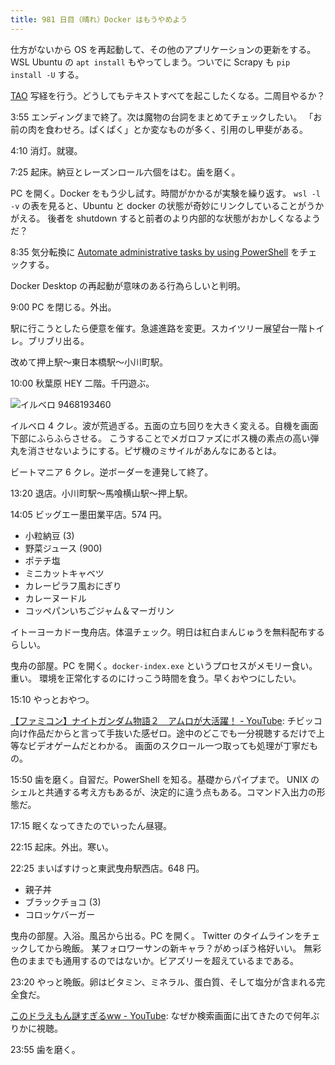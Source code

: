 ```yaml
---
title: 981 日目（晴れ）Docker はもうやめよう
---
```


仕方がないから OS を再起動して、その他のアプリケーションの更新をする。
WSL Ubuntu の `apt install` もやってしまう。ついでに Scrapy も `pip install -U` する。

[TAO](https://www.youtube.com/playlist?list=PLYnPhfZ3IEC3Slz63ehyrXf3t9TRB0qCd)
写経を行う。どうしてもテキストすべてを起こしたくなる。二周目やるか？

3:55 エンディングまで終了。次は魔物の台詞をまとめてチェックしたい。
「お前の肉を食わせろ。ぱくぱく」とか変なものが多く、引用のし甲斐がある。

4:10 消灯。就寝。

7:25 起床。納豆とレーズンロール六個をはむ。歯を磨く。

PC を開く。Docker をもう少し試す。時間がかかるが実験を繰り返す。
`wsl -l -v` の表を見ると、Ubuntu と docker の状態が奇妙にリンクしていることがうかがえる。
後者を shutdown すると前者のより内部的な状態がおかしくなるようだ？

8:35 気分転換に [Automate administrative tasks by using PowerShell](https://learn.microsoft.com/en-us/training/paths/powershell/)
をチェックする。

Docker Desktop の再起動が意味のある行為らしいと判明。

9:00 PC を閉じる。外出。

駅に行こうとしたら便意を催す。急遽進路を変更。スカイツリー展望台一階トイレ。ブリブリ出る。

改めて押上駅～東日本橋駅～小川町駅。

10:00 秋葉原 HEY 二階。千円遊ぶ。

![イルベロ 9468193460](https://pbs.twimg.com/media/FlchYV2aAAALl-c?format=jpg&name=small)

イルベロ 4 クレ。波が荒過ぎる。五面の立ち回りを大きく変える。自機を画面下部にふらふらさせる。
こうすることでメガロファズにボス機の素点の高い弾丸を消させないようにする。ピザ機のミサイルがあんなにあるとは。

ビートマニア 6 クレ。逆ボーダーを連発して終了。

13:20 退店。小川町駅～馬喰横山駅～押上駅。

14:05 ビッグエー墨田業平店。574 円。

* 小粒納豆 (3)
* 野菜ジュース (900)
* ポテチ塩
* ミニカットキャベツ
* カレーピラフ風おにぎり
* カレーヌードル
* コッペパンいちごジャム＆マーガリン

イトーヨーカドー曳舟店。体温チェック。明日は紅白まんじゅうを無料配布するらしい。

曳舟の部屋。PC を開く。`docker-index.exe` というプロセスがメモリー食い。重い。
環境を正常化するのにけっこう時間を食う。早くおやつにしたい。

15:10 やっとおやつ。

[【ファミコン】ナイトガンダム物語２　アムロが大活躍！ - YouTube](https://www.youtube.com/watch?v=U0e0Ysm0gf0):
チビッコ向け作品だからと言って手抜いた感ゼロ。途中のどこでも一分視聴するだけで上等なビデオゲームだとわかる。
画面のスクロール一つ取っても処理が丁寧だもの。

15:50 歯を磨く。自習だ。PowerShell を知る。基礎からパイプまで。
UNIX のシェルと共通する考え方もあるが、決定的に違う点もある。コマンド入出力の形態だ。

17:15 眠くなってきたのでいったん昼寝。

22:15 起床。外出。寒い。

22:25 まいばすけっと東武曳舟駅西店。648 円。

* 親子丼
* ブラックチョコ (3)
* コロッケバーガー

曳舟の部屋。入浴。風呂から出る。PC を開く。
Twitter のタイムラインをチェックしてから晩飯。
某フォロワーサンの新キャラ？がめっぽう格好いい。
無彩色のままでも通用するのではないか。ビアズリーを超えているまである。

23:20 やっと晩飯。卵はビタミン、ミネラル、蛋白質、そして塩分が含まれる完全食だ。

[このドラえもん謎すぎるww - YouTube](https://www.youtube.com/watch?v=VXi0E1P60eI):
なぜか検索画面に出てきたので何年ぶりかに視聴。

23:55 歯を磨く。
